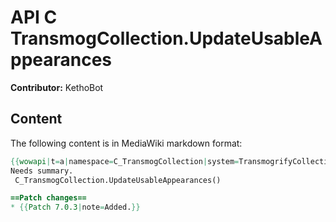 # API C TransmogCollection.UpdateUsableAppearances

**Contributor:** KethoBot

## Content

The following content is in MediaWiki markdown format:

```mediawiki
{{wowapi|t=a|namespace=C_TransmogCollection|system=TransmogrifyCollection}}
Needs summary.
 C_TransmogCollection.UpdateUsableAppearances()

==Patch changes==
* {{Patch 7.0.3|note=Added.}}
```